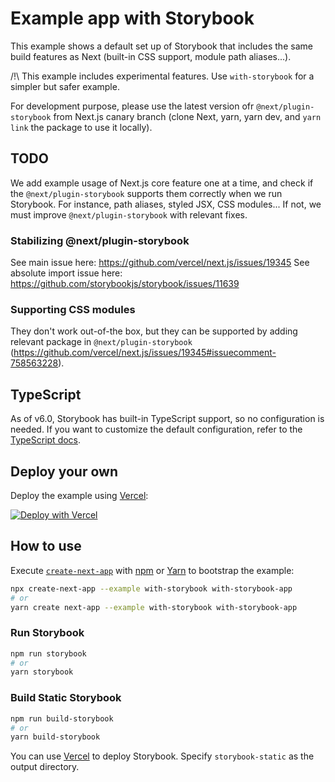 # Example app with Storybook

This example shows a default set up of Storybook that includes the same build features as Next (built-in CSS support, module path aliases...).

/!\ This example includes experimental features. Use `with-storybook` for a simpler but safer example.

For development purpose, please use the latest version ofr `@next/plugin-storybook` from Next.js canary branch (clone Next, yarn, yarn dev, and `yarn link` the package to use it locally).

## TODO

We add example usage of Next.js core feature one at a time, and check if the `@next/plugin-storybook` supports them correctly when we run Storybook. For instance, path aliases, styled JSX, CSS modules...
If not, we must improve `@next/plugin-storybook` with relevant fixes.


### Stabilizing @next/plugin-storybook

See main issue here: https://github.com/vercel/next.js/issues/19345
See absolute import issue here: https://github.com/storybookjs/storybook/issues/11639

### Supporting CSS modules

They don't work out-of-the box, but they can be supported by adding relevant package in `@next/plugin-storybook` (https://github.com/vercel/next.js/issues/19345#issuecomment-758563228).

## TypeScript

As of v6.0, Storybook has built-in TypeScript support, so no configuration is needed. If you want to customize the default configuration, refer to the [TypeScript docs](https://storybook.js.org/docs/react/configure/typescript).

## Deploy your own

Deploy the example using [Vercel](https://vercel.com?utm_source=github&utm_medium=readme&utm_campaign=next-example):

[![Deploy with Vercel](https://vercel.com/button)](https://vercel.com/new/git/external?repository-url=https://github.com/vercel/next.js/tree/canary/examples/with-storybook&project-name=with-storybook&repository-name=with-storybook)

## How to use

Execute [`create-next-app`](https://github.com/vercel/next.js/tree/canary/packages/create-next-app) with [npm](https://docs.npmjs.com/cli/init) or [Yarn](https://yarnpkg.com/lang/en/docs/cli/create/) to bootstrap the example:

```bash
npx create-next-app --example with-storybook with-storybook-app
# or
yarn create next-app --example with-storybook with-storybook-app
```

### Run Storybook

```bash
npm run storybook
# or
yarn storybook
```

### Build Static Storybook

```bash
npm run build-storybook
# or
yarn build-storybook
```

You can use [Vercel](https://vercel.com/new?utm_source=github&utm_medium=readme&utm_campaign=next-example) to deploy Storybook. Specify `storybook-static` as the output directory.

